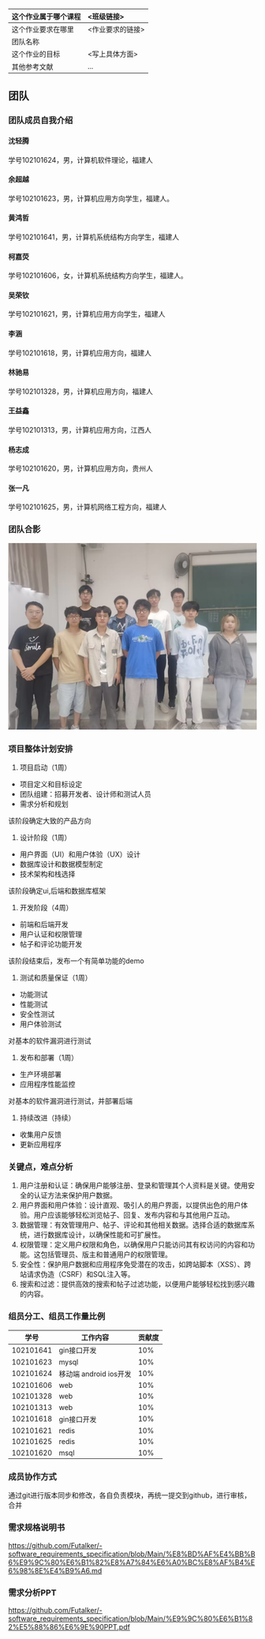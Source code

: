 | 这个作业属于哪个课程 | <班级链接>       |
| :------------------- | :--------------- |
| 这个作业要求在哪里   | <作业要求的链接> |
| 团队名称             |                  |
| 这个作业的目标       | <写上具体方面>   |
| 其他参考文献         | ...              |



## 团队

### 团队成员自我介绍

#### 沈轻腾

学号102101624，男，计算机软件理论，福建人

#### 余超越

学号102101623，男，计算机应用方向学生，福建人。

#### 黄鸿哲

学号102101641，男，计算机系统结构方向学生，福建人

#### 柯嘉荧

学号102101606，女，计算机系统结构方向学生，福建人。

#### 吴荣钦

学号102101621，男，计算机应用方向学生，福建人

#### 李涵

学号102101618，男，计算机应用方向，福建人

#### 林驰易

学号102101328，男，计算机应用方向，福建人

#### 王益鑫

学号102101313，男，计算机应用方向，江西人

#### 杨志成

学号102101620，男，计算机应用方向，贵州人

#### 张一凡

学号102101625，男，计算机网络工程方向，福建人

### 团队合影

![img](https://github.com/Futalker/-software_requirements_specification/blob/Main/img/4f3d8b444d38f23b65e88aac17b7b6d7_720.jpg?raw=true)

### **项目整体计划安排**

1. 项目启动（1周）

- 项目定义和目标设定
- 团队组建：招募开发者、设计师和测试人员
- 需求分析和规划

该阶段确定大致的产品方向

1. 设计阶段（1周）

- 用户界面（UI）和用户体验（UX）设计
- 数据库设计和数据模型制定
- 技术架构和栈选择

该阶段确定ui,后端和数据库框架

1. 开发阶段（4周）

- 前端和后端开发
- 用户认证和权限管理
- 帖子和评论功能开发

该阶段结束后，发布一个有简单功能的demo

1. 测试和质量保证（1周）

- 功能测试
- 性能测试
- 安全性测试
- 用户体验测试

对基本的软件漏洞进行测试

1. 发布和部署（1周）

- 生产环境部署
- 应用程序性能监控

对基本的软件漏洞进行测试，并部署后端

1. 持续改进（持续）

- 收集用户反馈
- 更新应用程序

### 关键点，难点分析

1. 用户注册和认证：确保用户能够注册、登录和管理其个人资料是关键。使用安全的认证方法来保护用户数据。
2. 用户界面和用户体验：设计直观、吸引人的用户界面，以提供出色的用户体验。用户应该能够轻松浏览帖子、回复、发布内容和与其他用户互动。
3. 数据管理：有效管理用户、帖子、评论和其他相关数据。选择合适的数据库系统，进行数据库设计，以确保性能和可扩展性。
4. 权限管理：定义用户权限和角色，以确保用户只能访问其有权访问的内容和功能。这包括管理员、版主和普通用户的权限管理。
5. 安全性：保护用户数据和应用程序免受潜在的攻击，如跨站脚本（XSS）、跨站请求伪造（CSRF）和SQL注入等。
6. 搜索和过滤：提供高效的搜索和帖子过滤功能，以便用户能够轻松找到感兴趣的内容。


### 组员分工、组员工作量比例

| 学号      | 工作内容               | 贡献度 |
| --------- | ---------------------- | ------ |
| 102101641 | gin接口开发            | 10%    |
| 102101623 | mysql                  | 10%    |
| 102101624 | 移动端 android ios开发 | 10%    |
| 102101606 | web                    | 10%    |
| 102101328 | web                    | 10%    |
| 102101313 | web                    | 10%    |
| 102101618 | gin接口开发            | 10%    |
| 102101621 | redis                  | 10%    |
| 102101625 | redis                  | 10%    |
| 102101620 | msql                   | 10%    |

### 成员协作方式

通过git进行版本同步和修改，各自负责模块，再统一提交到github，进行审核，合并

### 需求规格说明书

https://github.com/Futalker/-software_requirements_specification/blob/Main/%E8%BD%AF%E4%BB%B6%E9%9C%80%E6%B1%82%E8%A7%84%E6%A0%BC%E8%AF%B4%E6%98%8E%E4%B9%A6.md

### 需求分析PPT

https://github.com/Futalker/-software_requirements_specification/blob/Main/%E9%9C%80%E6%B1%82%E5%88%86%E6%9E%90PPT.pdf

